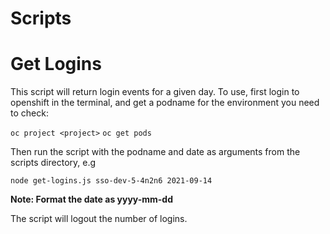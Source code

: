 # Scripts

# Get Logins

This script will return login events for a given day. To use,
first login to openshift in the terminal, and get a podname for the environment 
you need to check:

`oc project <project>`
`oc get pods`

Then run the script with the podname and date as arguments from the scripts directory, e.g

`node get-logins.js sso-dev-5-4n2n6 2021-09-14`

__Note: Format the date as yyyy-mm-dd__

The script will logout the number of logins.